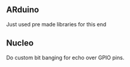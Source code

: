 ## ARduino
Just used pre made libraries for this end

## Nucleo
Do custom bit banging for echo over GPIO pins.